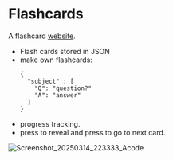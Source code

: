 # Flashcards
A flashcard [website](https://shakoer.github.io/Flashcards/).

- Flash cards stored in JSON
- make own flashcards:
  ```
  {
    "subject" : [
      "Q": "question?"
      "A": "answer"
    ]
  }
  ```
- progress tracking.
- press to reveal and press to go to next card.

![Screenshot_20250314_223333_Acode](https://github.com/user-attachments/assets/a05ba2c5-932c-4185-8f68-535ac64b3935)
